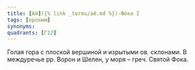 ```yaml
---
title: [Ай]({% link _terms/ай.md %})-Фока I
tags: [ороним]
synonyms:
quadrants: [Г12]
---
```


Голая гора с плоской вершиной и изрытыми ов. склонами. В междуречье рр. Ворон и
Шелен, у моря – греч. Святой Фока.
